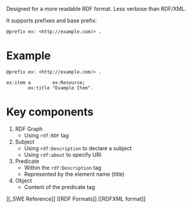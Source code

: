 Designed for a more readable RDF format. Less verbose than RDF/XML.

It supports prefixes and base prefix:

```turtle
@prefix ex: <http://example.com/> .
```

# Example

```turtle
@prefix ex: <http://example.com/> .

ex:item a        ex:Resource;
		ex:title "Example Item".
```
# Key components
1. RDF Graph
	- Using `rdf:RDF` tag
2. Subject
	- Using `rdf:Description` to declare a subject
	- Using `rdf:about` to specify URI
3. Predicate
	- Within the `rdf:Description` tag
	- Represented by the element name (title)
4. Object
	- Content of the predicate tag


[[_SWE Reference]]
[[RDF Formats]]
[[RDFXML format]]